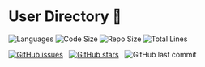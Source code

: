 # User Directory :book:

![Languages](https://img.shields.io/github/languages/count/theycallmemattyd/budget-tracker)
![Code Size](https://img.shields.io/github/languages/code-size/theycallmemattyd/budget-tracker)
![Repo Size](https://img.shields.io/github/repo-size/theycallmemattyd/budget-tracker)
![Total Lines](https://img.shields.io/tokei/lines/github/theycallmemattyd/budget-tracker)

[![GitHub issues](https://img.shields.io/github/issues/TheyCallMeMattyD/budget-tracker?style=for-the-badge)](https://github.com/TheyCallMeMattyD/budget-tracker/issues) &nbsp;
[![GitHub stars](https://img.shields.io/github/stars/TheyCallMeMattyD/budget-tracker?style=for-the-badge)](https://github.com/TheyCallMeMattyD/budget-tracker/stargazers) &nbsp;
![GitHub last commit](https://img.shields.io/github/last-commit/theycallmemattyd/budget-tracker?style=for-the-badge)  
